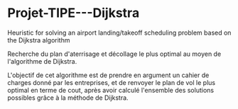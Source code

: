 # Projet-TIPE---Dijkstra
Heuristic for solving an airport landing/takeoff scheduling problem based on the Dijkstra algorithm

Recherche du plan d'aterrisage et décollage le plus optimal au moyen de l'algorithme de Dijkstra.

L'objectif de cet algorithme est de prendre en argument un cahier de charges donné par les entreprises, et de renvoyer le plan de vol le plus optimal en terme de cout, après avoir calculé l'ensemble des solutions possibles grâce à la méthode de Dijkstra.

